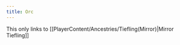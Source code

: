```yaml
---
title: Orc
---
```


This only links to [[PlayerContent/Ancestries/Tiefling(Mirror)|Mirror Tiefling]]